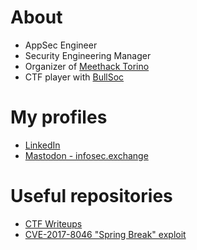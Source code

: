 # About

* AppSec Engineer
* Security Engineering Manager
* Organizer of [Meethack Torino](https://www.meetup.com/it-IT/meethack/)
* CTF player with [BullSoc](https://ctftime.org/team/80532)

# My profiles
* [LinkedIn](https://www.linkedin.com/in/antoniofrancescosardella)
* [Mastodon - infosec.exchange](https://infosec.exchange/@m3ssap0)

# Useful repositories
* [CTF Writeups](https://github.com/m3ssap0/CTF-Writeups)
* [CVE-2017-8046 "Spring Break" exploit](https://github.com/m3ssap0/spring-break_cve-2017-8046)
